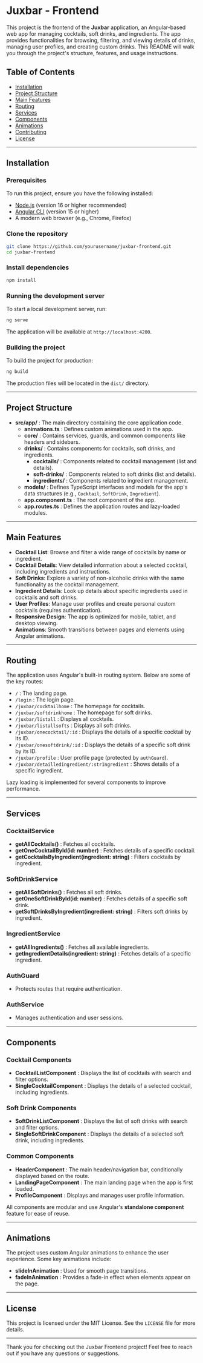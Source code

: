
# Juxbar - Frontend

This project is the frontend of the **Juxbar** application, an Angular-based web app for managing cocktails, soft drinks, and ingredients. The app provides functionalities for browsing, filtering, and viewing details of drinks, managing user profiles, and creating custom drinks. This README will walk you through the project's structure, features, and usage instructions.

## Table of Contents
- [Installation](#installation)
- [Project Structure](#project-structure)
- [Main Features](#main-features)
- [Routing](#routing)
- [Services](#services)
- [Components](#components)
- [Animations](#animations)
- [Contributing](#contributing)
- [License](#license)

---

## Installation

### Prerequisites
To run this project, ensure you have the following installed:
- [Node.js](https://nodejs.org/en/download/) (version 16 or higher recommended)
- [Angular CLI](https://angular.io/cli) (version 15 or higher)
- A modern web browser (e.g., Chrome, Firefox)

### Clone the repository
```bash
git clone https://github.com/yourusername/juxbar-frontend.git
cd juxbar-frontend
```

### Install dependencies
```bash
npm install
```

### Running the development server
To start a local development server, run:
```bash
ng serve
```
The application will be available at `http://localhost:4200`.

### Building the project
To build the project for production:
```bash
ng build
```
The production files will be located in the `dist/` directory.

---

## Project Structure

- **src/app/** : The main directory containing the core application code.
  - **animations.ts** : Defines custom animations used in the app.
  - **core/** : Contains services, guards, and common components like headers and sidebars.
  - **drinks/** : Contains components for cocktails, soft drinks, and ingredients.
    - **cocktails/** : Components related to cocktail management (list and details).
    - **soft-drinks/** : Components related to soft drinks (list and details).
    - **ingredients/** : Components related to ingredient management.
  - **models/** : Defines TypeScript interfaces and models for the app's data structures (e.g., `Cocktail`, `SoftDrink`, `Ingredient`).
  - **app.component.ts** : The root component of the app.
  - **app.routes.ts** : Defines the application routes and lazy-loaded modules.

---

## Main Features

- **Cocktail List**: Browse and filter a wide range of cocktails by name or ingredient.
- **Cocktail Details**: View detailed information about a selected cocktail, including ingredients and instructions.
- **Soft Drinks**: Explore a variety of non-alcoholic drinks with the same functionality as the cocktail management.
- **Ingredient Details**: Look up details about specific ingredients used in cocktails and soft drinks.
- **User Profiles**: Manage user profiles and create personal custom cocktails (requires authentication).
- **Responsive Design**: The app is optimized for mobile, tablet, and desktop viewing.
- **Animations**: Smooth transitions between pages and elements using Angular animations.

---

## Routing

The application uses Angular's built-in routing system. Below are some of the key routes:
- `/` : The landing page.
- `/login` : The login page.
- `/juxbar/cocktailhome` : The homepage for cocktails.
- `/juxbar/softdrinkhome` : The homepage for soft drinks.
- `/juxbar/listall` : Displays all cocktails.
- `/juxbar/listallsofts` : Displays all soft drinks.
- `/juxbar/onecocktail/:id` : Displays the details of a specific cocktail by its ID.
- `/juxbar/onesoftdrink/:id` : Displays the details of a specific soft drink by its ID.
- `/juxbar/profile` : User profile page (protected by `authGuard`).
- `/juxbar/detailledingredient/:strIngredient` : Shows details of a specific ingredient.

Lazy loading is implemented for several components to improve performance.

---

## Services

### CocktailService
- **getAllCocktails()** : Fetches all cocktails.
- **getOneCocktailById(id: number)** : Fetches details of a specific cocktail.
- **getCocktailsByIngredient(ingredient: string)** : Filters cocktails by ingredient.

### SoftDrinkService
- **getAllSoftDrinks()** : Fetches all soft drinks.
- **getOneSoftDrinkById(id: number)** : Fetches details of a specific soft drink.
- **getSoftDrinksByIngredient(ingredient: string)** : Filters soft drinks by ingredient.

### IngredientService
- **getAllIngredients()** : Fetches all available ingredients.
- **getIngredientDetails(ingredient: string)** : Fetches details of a specific ingredient.

### AuthGuard
- Protects routes that require authentication.

### AuthService
- Manages authentication and user sessions.

---

## Components

### Cocktail Components
- **CocktailListComponent** : Displays the list of cocktails with search and filter options.
- **SingleCocktailComponent** : Displays the details of a selected cocktail, including ingredients.

### Soft Drink Components
- **SoftDrinkListComponent** : Displays the list of soft drinks with search and filter options.
- **SingleSoftDrinkComponent** : Displays the details of a selected soft drink, including ingredients.

### Common Components
- **HeaderComponent** : The main header/navigation bar, conditionally displayed based on the route.
- **LandingPageComponent** : The main landing page when the app is first loaded.
- **ProfileComponent** : Displays and manages user profile information.

All components are modular and use Angular's **standalone component** feature for ease of reuse.

---

## Animations

The project uses custom Angular animations to enhance the user experience. Some key animations include:
- **slideInAnimation** : Used for smooth page transitions.
- **fadeInAnimation** : Provides a fade-in effect when elements appear on the page.

---

## License

This project is licensed under the MIT License. See the `LICENSE` file for more details.

---

Thank you for checking out the Juxbar Frontend project! Feel free to reach out if you have any questions or suggestions.
